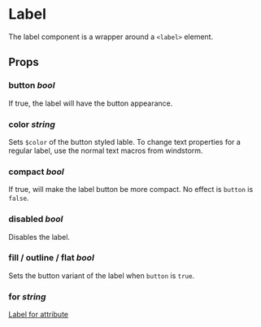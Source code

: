 # Label
The label component is a wrapper around a `<label>` element.

## Props

### button _bool_
If true, the label will have the button appearance.

### color _string_
Sets `$color` of the button styled lable. To change text properties for a
regular label, use the normal text macros from windstorm.

### compact _bool_
If true, will make the label button be more compact. No effect is `button` is
`false`.

### disabled _bool_
Disables the label.

### fill / outline / flat _bool_
Sets the button variant of the label when `button` is `true`.

### for _string_
[Label for attribute](https://developer.mozilla.org/en-US/docs/Web/HTML/Element/label#for)
